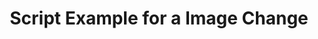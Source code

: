 ---
layout: article
title: Script Example for a Image Change
description: 
  - This template shows how you can interactively exchange images from local or web resources.
lang: cn
weight: 50
isDraft: false
ref: Script_Change_Image
category:
  - Script
  - Scripting
image: Script_Change_Image_EN.png
download: Script_Change_Image_EN.pbmx
overview_description:
overview_benefits:
overview_data_sources:
---